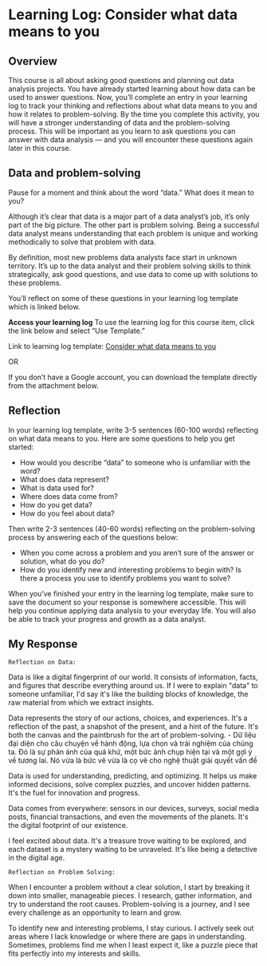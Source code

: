 # Learning Log: Consider what data means to you

## Overview

This course is all about asking good questions and planning out data analysis projects. You have already started learning about how data can be used to answer questions. Now, you’ll complete an entry in your learning log to track your thinking and reflections about what data means to you and how it relates to problem-solving. By the time you complete this activity, you will have a stronger understanding of data and the problem-solving process. This will be important as you learn to ask questions you can answer with data analysis — and you will encounter these questions again later in this course.

## Data and problem-solving

Pause for a moment and think about the word “data.” What does it mean to you? 

Although it’s clear that data is a major part of a data analyst’s job, it’s only part of the big picture. The other part is problem solving. Being a successful data analyst means understanding that each problem is unique and working methodically to solve that problem with data. 

By definition, most new problems data analysts face start in unknown territory. It’s up to the data analyst and their problem solving skills to think strategically, ask good questions, and use data to come up with solutions to these problems.

You’ll reflect on some of these questions in your learning log template which is linked below.

**Access your learning log**
To use the learning log for this course item, click the link below and select “Use Template.”

Link to learning log template: [Consider what data means to you](https://docs.google.com/document/d/1F9JJHv3Pr6OGbQ9kQVd7qG2Yz2hzuBTmnOcBjPiee-s/template/preview)

OR

If you don’t have a Google account, you can download the template directly from the attachment below.

## Reflection

In your learning log template, write 3-5 sentences (60-100 words) reflecting on what data means to you. Here are some questions to help you get started: 

- How would you describe “data” to someone who is unfamiliar with the word?
- What does data represent?
- What is data used for?
- Where does data come from?
- How do you get data?
- How do you feel about data?

Then write 2-3 sentences (40-60 words) reflecting on the problem-solving process by answering each of the questions below:

- When you come across a problem and you aren’t sure of the answer or solution, what do you do?
- How do you identify new and interesting problems to begin with? Is there a process you use to identify problems you want to solve?

When you’ve finished your entry in the learning log template, make sure to save the document so your response is somewhere accessible. This will help you continue applying data analysis to your everyday life. You will also be able to track your progress and growth as a data analyst.

## My Response

`Reflection on Data:`

Data is like a digital fingerprint of our world. It consists of information, facts, and figures that describe everything around us. If I were to explain "data" to someone unfamiliar, I'd say it's like the building blocks of knowledge, the raw material from which we extract insights.

Data represents the story of our actions, choices, and experiences. It's a reflection of the past, a snapshot of the present, and a hint of the future. It's both the canvas and the paintbrush for the art of problem-solving. - Dữ liệu đại diện cho câu chuyện về hành động, lựa chọn và trải nghiệm của chúng ta. Đó là sự phản ánh của quá khứ, một bức ảnh chụp hiện tại và một gợi ý về tương lai. Nó vừa là bức vẽ vừa là cọ vẽ cho nghệ thuật giải quyết vấn đề

Data is used for understanding, predicting, and optimizing. It helps us make informed decisions, solve complex puzzles, and uncover hidden patterns. It's the fuel for innovation and progress.

Data comes from everywhere: sensors in our devices, surveys, social media posts, financial transactions, and even the movements of the planets. It's the digital footprint of our existence.

I feel excited about data. It's a treasure trove waiting to be explored, and each dataset is a mystery waiting to be unraveled. It's like being a detective in the digital age.

`Reflection on Problem Solving:`

When I encounter a problem without a clear solution, I start by breaking it down into smaller, manageable pieces. I research, gather information, and try to understand the root causes. Problem-solving is a journey, and I see every challenge as an opportunity to learn and grow.

To identify new and interesting problems, I stay curious. I actively seek out areas where I lack knowledge or where there are gaps in understanding. Sometimes, problems find me when I least expect it, like a puzzle piece that fits perfectly into my interests and skills.
